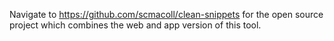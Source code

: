 Navigate to https://github.com/scmacoll/clean-snippets for the open source project which combines the web and app version of this tool.
